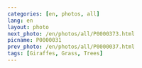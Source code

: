 ```yaml
---
categories: [en, photos, all]
lang: en
layout: photo
next_photo: /en/photos/all/P0000373.html
picname: P0000031
prev_photo: /en/photos/all/P0000037.html
tags: [Giraffes, Grass, Trees]
---
```

